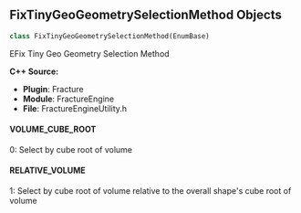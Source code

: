 ## FixTinyGeoGeometrySelectionMethod Objects

```python
class FixTinyGeoGeometrySelectionMethod(EnumBase)
```

EFix Tiny Geo Geometry Selection Method

**C++ Source:**

- **Plugin**: Fracture
- **Module**: FractureEngine
- **File**: FractureEngineUtility.h

<a id="unreal.FixTinyGeoGeometrySelectionMethod.VOLUME_CUBE_ROOT"></a>

#### VOLUME_CUBE_ROOT

0: Select by cube root of volume

<a id="unreal.FixTinyGeoGeometrySelectionMethod.RELATIVE_VOLUME"></a>

#### RELATIVE_VOLUME

1: Select by cube root of volume relative to the overall shape's cube root of volume

<a id="unreal.OutlinerColumnMode"></a>